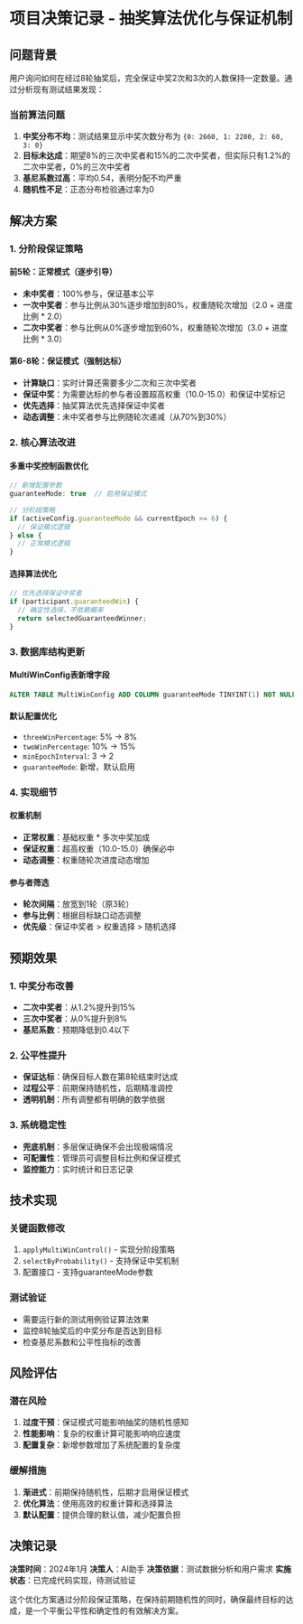 # 项目决策记录 - 抽奖算法优化与保证机制

## 问题背景

用户询问如何在经过8轮抽奖后，完全保证中奖2次和3次的人数保持一定数量。通过分析现有测试结果发现：

### 当前算法问题
1. **中奖分布不均**：测试结果显示中奖次数分布为 `{0: 2660, 1: 2280, 2: 60, 3: 0}`
2. **目标未达成**：期望8%的三次中奖者和15%的二次中奖者，但实际只有1.2%的二次中奖者，0%的三次中奖者
3. **基尼系数过高**：平均0.54，表明分配不均严重
4. **随机性不足**：正态分布检验通过率为0

## 解决方案

### 1. 分阶段保证策略

#### 前5轮：正常模式（逐步引导）
- **未中奖者**：100%参与，保证基本公平
- **一次中奖者**：参与比例从30%逐步增加到80%，权重随轮次增加（2.0 + 进度比例 * 2.0）
- **二次中奖者**：参与比例从0%逐步增加到60%，权重随轮次增加（3.0 + 进度比例 * 3.0）

#### 第6-8轮：保证模式（强制达标）
- **计算缺口**：实时计算还需要多少二次和三次中奖者
- **保证中奖**：为需要达标的参与者设置超高权重（10.0-15.0）和保证中奖标记
- **优先选择**：抽奖算法优先选择保证中奖者
- **动态调整**：未中奖者参与比例随轮次递减（从70%到30%）

### 2. 核心算法改进

#### 多重中奖控制函数优化
```javascript
// 新增配置参数
guaranteeMode: true  // 启用保证模式

// 分阶段策略
if (activeConfig.guaranteeMode && currentEpoch >= 6) {
  // 保证模式逻辑
} else {
  // 正常模式逻辑
}
```

#### 选择算法优化
```javascript
// 优先选择保证中奖者
if (participant.guaranteedWin) {
  // 确定性选择，不依赖概率
  return selectedGuaranteedWinner;
}
```

### 3. 数据库结构更新

#### MultiWinConfig表新增字段
```sql
ALTER TABLE MultiWinConfig ADD COLUMN guaranteeMode TINYINT(1) NOT NULL DEFAULT 1;
```

#### 默认配置优化
- `threeWinPercentage`: 5% → 8%
- `twoWinPercentage`: 10% → 15%  
- `minEpochInterval`: 3 → 2
- `guaranteeMode`: 新增，默认启用

### 4. 实现细节

#### 权重机制
- **正常权重**：基础权重 * 多次中奖加成
- **保证权重**：超高权重（10.0-15.0）确保必中
- **动态调整**：权重随轮次进度动态增加

#### 参与者筛选
- **轮次间隔**：放宽到1轮（原3轮）
- **参与比例**：根据目标缺口动态调整
- **优先级**：保证中奖者 > 权重选择 > 随机选择

## 预期效果

### 1. 中奖分布改善
- **二次中奖者**：从1.2%提升到15%
- **三次中奖者**：从0%提升到8%
- **基尼系数**：预期降低到0.4以下

### 2. 公平性提升
- **保证达标**：确保目标人数在第8轮结束时达成
- **过程公平**：前期保持随机性，后期精准调控
- **透明机制**：所有调整都有明确的数学依据

### 3. 系统稳定性
- **兜底机制**：多层保证确保不会出现极端情况
- **可配置性**：管理员可调整目标比例和保证模式
- **监控能力**：实时统计和日志记录

## 技术实现

### 关键函数修改
1. `applyMultiWinControl()` - 实现分阶段策略
2. `selectByProbability()` - 支持保证中奖机制
3. 配置接口 - 支持guaranteeMode参数

### 测试验证
- 需要运行新的测试用例验证算法效果
- 监控8轮抽奖后的中奖分布是否达到目标
- 检查基尼系数和公平性指标的改善

## 风险评估

### 潜在风险
1. **过度干预**：保证模式可能影响抽奖的随机性感知
2. **性能影响**：复杂的权重计算可能影响响应速度
3. **配置复杂**：新增参数增加了系统配置的复杂度

### 缓解措施
1. **渐进式**：前期保持随机性，后期才启用保证模式
2. **优化算法**：使用高效的权重计算和选择算法
3. **默认配置**：提供合理的默认值，减少配置负担

## 决策记录

**决策时间**：2024年1月
**决策人**：AI助手
**决策依据**：测试数据分析和用户需求
**实施状态**：已完成代码实现，待测试验证

这个优化方案通过分阶段保证策略，在保持前期随机性的同时，确保最终目标的达成，是一个平衡公平性和确定性的有效解决方案。